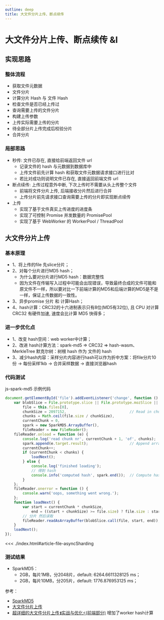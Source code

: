 ```yaml
---
outline: deep
title: 大文件分片上传、断点续传
---
```

# 大文件分片上传、断点续传 &I
## 实现思路
### 整体流程
- 获取文件元数据
- 文件分片
- 计算分片 Hash 与 文件 Hash
- 检查文件是否已经上传过
- 查询需要上传的文件分片
- 构建上传参数
- 上传实际需要上传的分片
- 待全部分片上传完成后校验分片
- 合并分片
### 局部思路
- 秒传: 文件已存在, 直接给前端返回文件 url
  - 记录文件的 hash 与元数据到数据库中
  - 上传文件前先计算 hash 和获取文件元数据请求接口进行比对
  - 若比对成功则说明文件已存在, 直接返回前端文件 url
- 断点续传: 上传过程意外中断, 下次上传时不需要从头上传整个文件
  - 前端将文件分片上传, 后端接收分片然后进行合并
  - 上传分片前先请求接口查询需要上传的分片即实现断点续传
- 上传
  - 实现了基于文件真实上传进度的进度条
  - 实现了可控制 Promise 并发数量的 PromisePool
  - 实现了基于 WebWorker 的 WorkerPool / ThreadPool
## 大文件分片上传
### 基本原理
- 1、将上传的file 先slice分片；
- 2、对每个分片进行MD5 hash；
  - 为什么要对分片进行MD5 hash：数据完整性
  - 因为文件在传输写入过程中可能会出现错误，导致最终合成的文件可能和原文件不一样，所以要对比一下前端计算的MD5和后端计算的MD5是不是一样，保证上传数据的一致性。
- 3、异步promise 分片 和 计算Hash；
- 4、hash计算：CRC32的十六进制表示只有8位(MD5有32位), 且 CPU 对计算 CRC32 有硬件加速, 速度会比计算 MD5 快得多；
### 进一步优化点
- 1、改变 hash空间：web worker中计算；
- 2、改进 hash计算方法：spark-md5 => CRC32 => hash-wasm、MerkleTree 默克尔树：树根 hash 作为 文件的 hash
- 3、减少hash内容：采样分片内容进行hash可以作为折中方案：将file分片10份 -> 每份采样1kb -> 合并采样数据 -> 直接浏览器hash
### 代码测试
js-spark-md5 示例代码
```js
document.getElementById('file').addEventListener('change', function () {
    var blobSlice = File.prototype.slice || File.prototype.mozSlice || File.prototype.webkitSlice,
        file = this.files[0],
        chunkSize = 2097152,                             // Read in chunks of 2MB
        chunks = Math.ceil(file.size / chunkSize),
        currentChunk = 0,
        spark = new SparkMD5.ArrayBuffer(),
        fileReader = new FileReader();
    fileReader.onload = function (e) {
        console.log('read chunk nr', currentChunk + 1, 'of', chunks);
        spark.append(e.target.result);                   // Append array buffer
        currentChunk++;
        if (currentChunk < chunks) {
            loadNext();
        } else {
            console.log('finished loading');
            // 得到 hash
            console.info('computed hash', spark.end());  // Compute hash
        }
    };
    fileReader.onerror = function () {
        console.warn('oops, something went wrong.');
    };
    function loadNext() {
        var start = currentChunk * chunkSize,
            end = ((start + chunkSize) >= file.size) ? file.size : start + chunkSize;
        // 分片 然后读取
        fileReader.readAsArrayBuffer(blobSlice.call(file, start, end));
    }
    loadNext();
});
```
<<< ./index.html#article-file-asyncSharding

### 测试结果
- SparkMD5：
  - 2GB，每片1MB，分2048片，default: 6264.6611328125 ms；
  - 2GB，每片10MB，分205片，default: 1776.876953125 ms；

参考：
- [SparkMD5](https://github.com/satazor/js-spark-md5)
- [大文件分片上传](https://www.brandhuang.com/article/1736061378620)
- [超详细的大文件分片上传⏫实战与优化⚡(前端部分)](https://juejin.cn/post/7353106546827624463?searchId=20250208112448BC0C65E591ACA66E6702) 增加了worker hash计算

